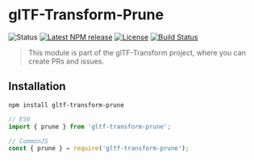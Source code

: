 # glTF-Transform-Prune

<!-- This file is automatically generated. Please don't edit it directly:
if you find an error, edit the source file (likely index.ts), and re-run
./scripts/update-readmes in the turf project. -->

![Status](https://img.shields.io/badge/status-experimental-orange.svg)
[![Latest NPM release](https://img.shields.io/npm/v/gltf-transform-prune.svg)](https://www.npmjs.com/package/gltf-transform-prune)
[![License](https://img.shields.io/npm/l/gltf-transform.svg)](https://github.com/donmccurdy/gltf-transform/blob/master/LICENSE)
[![Build Status](https://travis-ci.com/donmccurdy/gltf-transform.svg?branch=master)](https://travis-ci.com/donmccurdy/gltf-transform)

> This module is part of the glTF-Transform project, where you can create PRs and
issues.

## Installation

```
npm install gltf-transform-prune
```

```js
// ES6
import { prune } from 'gltf-transform-prune';

// CommonJS
const { prune } = require('gltf-transform-prune');
```
